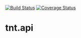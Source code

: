 [![Build Status](https://travis-ci.org/emepyc/tnt.api.svg?branch=master)](https://travis-ci.org/emepyc/tnt.api)
[![Coverage Status](https://coveralls.io/repos/emepyc/tnt.api/badge.png?branch=master)](https://coveralls.io/r/emepyc/tnt.api?branch=master)

tnt.api
=======
